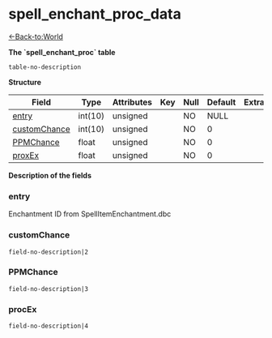 # spell\_enchant\_proc\_data

[<-Back-to:World](database-world.md)

**The \`spell\_enchant\_proc\` table**

`table-no-description`

**Structure**

| Field             | Type    | Attributes | Key | Null | Default | Extra | Comment |
|-------------------|---------|------------|-----|------|---------|-------|---------|
| [entry][1]        | int(10) | unsigned   |     | NO   | NULL    |       |         |
| [customChance][2] | int(10) | unsigned   |     | NO   | 0       |       |         |
| [PPMChance][3]    | float   | unsigned   |     | NO   | 0       |       |         |
| [proxEx][4]       | float   | unsigned   |     | NO   | 0       |       |         |

[1]: #entry
[2]: #customchance
[3]: #ppmchance
[4]: #proxex

**Description of the fields**

### entry

Enchantment ID from SpellItemEnchantment.dbc

### customChance

`field-no-description|2`

### PPMChance

`field-no-description|3`

### procEx

`field-no-description|4`

